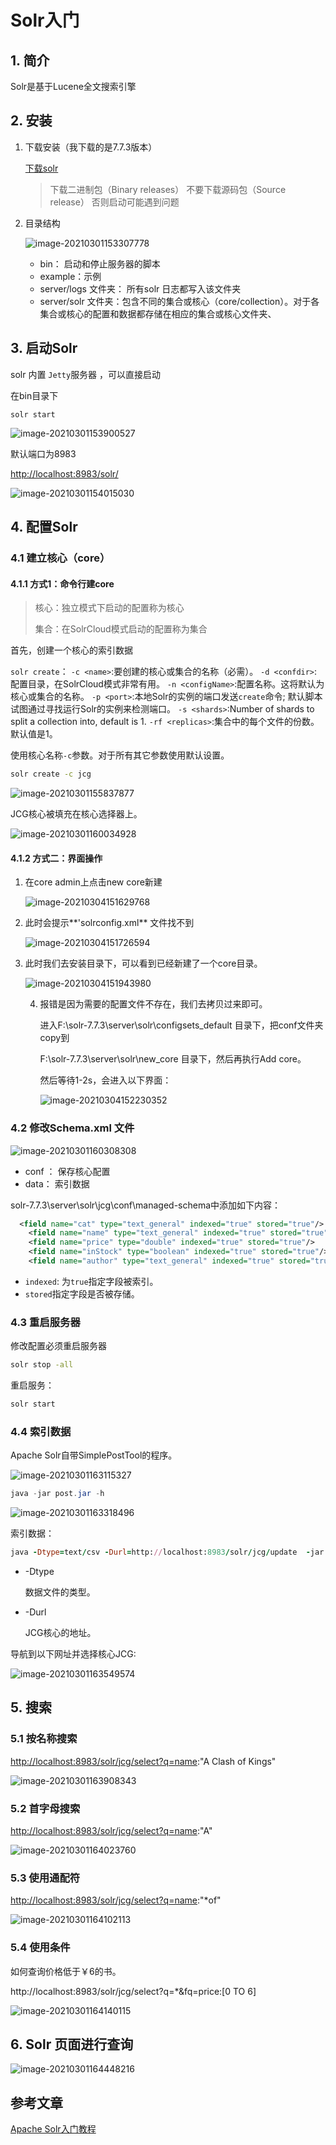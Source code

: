 #  Solr入门

## 1. 简介

 Solr是基于Lucene全文搜索引擎

## 2. 安装

1. 下载安装（我下载的是7.7.3版本）

   [下载solr](https://lucene.apache.org/solr/downloads.html)

   >下载二进制包（Binary releases） 不要下载源码包（Source release） 否则启动可能遇到问题

2. 目录结构

   ![image-20210301153307778](https://abelsun-1256449468.cos.ap-beijing.myqcloud.com/image/image-20210301153307778.png)

   - bin： 启动和停止服务器的脚本
   - example：示例
   - server/logs 文件夹： 所有solr 日志都写入该文件夹
   - server/solr 文件夹：包含不同的集合或核心（core/collection）。对于各集合或核心的配置和数据都存储在相应的集合或核心文件夹、

## 3. 启动Solr

solr 内置 `Jetty`服务器 ，可以直接启动

在bin目录下

```
solr start
```

![image-20210301153900527](https://abelsun-1256449468.cos.ap-beijing.myqcloud.com/image/image-20210301153900527.png)

默认端口为8983

[http://localhost:8983/solr/](http://localhost:8983/solr/)

![image-20210301154015030](https://abelsun-1256449468.cos.ap-beijing.myqcloud.com/image/image-20210301154015030.png)

## 4. 配置Solr

### 4.1 建立核心（core）

#### 4.1.1 方式1：命令行建core

>核心：独立模式下启动的配置称为核心
>
>集合：在SolrCloud模式启动的配置称为集合

首先，创建一个核心的索引数据

`solr create`：
 `-c <name>`:要创建的核心或集合的名称（必需）。
 `-d <confdir>`:配置目录，在SolrCloud模式非常有用。
 `-n <configName>`:配置名称。这将默认为核心或集合的名称。
 `-p <port>`:本地Solr的实例的端口发送`create`命令; 默认脚本试图通过寻找运行Solr的实例来检测端口。
 `-s <shards>`:Number of shards to split a collection into, default is 1.
 `-rf <replicas>`:集合中的每个文件的份数。默认值是1。

使用核心名称`-c`参数。对于所有其它参数使用默认设置。

```sh
solr create -c jcg
```

![image-20210301155837877](https://abelsun-1256449468.cos.ap-beijing.myqcloud.com/image/image-20210301155837877.png)

JCG核心被填充在核心选择器上。

![image-20210301160034928](https://abelsun-1256449468.cos.ap-beijing.myqcloud.com/image/image-20210301160034928.png)

#### 4.1.2 方式二：界面操作

1. 在core admin上点击new core新建

   ![image-20210304151629768](https://abelsun-1256449468.cos.ap-beijing.myqcloud.com/image/image-20210304151629768.png)

2. 此时会提示**'solrconfig.xml** 文件找不到

   ![image-20210304151726594](https://abelsun-1256449468.cos.ap-beijing.myqcloud.com/image/image-20210304151726594.png)

3. 此时我们去安装目录下，可以看到已经新建了一个core目录。

   ![image-20210304151943980](https://abelsun-1256449468.cos.ap-beijing.myqcloud.com/image/image-20210304151943980.png)

   4. 报错是因为需要的配置文件不存在，我们去拷贝过来即可。

      进入F:\solr-7.7.3\server\solr\configsets\_default 目录下，把conf文件夹copy到

      F:\solr-7.7.3\server\solr\new_core 目录下，然后再执行Add core。

      然后等待1-2s，会进入以下界面：

      ![image-20210304152230352](https://abelsun-1256449468.cos.ap-beijing.myqcloud.com/image/image-20210304152230352.png)

### 4.2 修改Schema.xml 文件

![image-20210301160308308](https://abelsun-1256449468.cos.ap-beijing.myqcloud.com/image/image-20210301160308308.png)

- conf ： 保存核心配置
- data： 索引数据

solr-7.7.3\server\solr\jcg\conf\managed-schema中添加如下内容：

```xml
  <field name="cat" type="text_general" indexed="true" stored="true"/>
    <field name="name" type="text_general" indexed="true" stored="true"/>
    <field name="price" type="double" indexed="true" stored="true"/>
    <field name="inStock" type="boolean" indexed="true" stored="true"/>
    <field name="author" type="text_general" indexed="true" stored="true"/> 
```

- `indexed`: 为`true`指定字段被索引。
- `stored`指定字段是否被存储。

### 4.3 重启服务器

修改配置必须重启服务器

```sh
solr stop -all
```

重启服务：

```sh
solr start
```

### 4.4 索引数据

Apache Solr自带SimplePostTool的程序。

![image-20210301163115327](https://abelsun-1256449468.cos.ap-beijing.myqcloud.com/image/image-20210301163115327.png)

```java
java -jar post.jar -h
```

![image-20210301163318496](https://abelsun-1256449468.cos.ap-beijing.myqcloud.com/image/image-20210301163318496.png)

 索引数据：

```ruby
java -Dtype=text/csv -Durl=http://localhost:8983/solr/jcg/update  -jar post.jar   books.csv
```

- -Dtype

    数据文件的类型。

- -Durl 

   JCG核心的地址。

导航到以下网址并选择核心JCG:

![image-20210301163549574](https://abelsun-1256449468.cos.ap-beijing.myqcloud.com/image/image-20210301163549574.png)

## 5. 搜索

### 5.1 按名称搜索

[http://localhost:8983/solr/jcg/select?q=name](https://link.jianshu.com/?t=http://localhost:8983/solr/jcg/select?q=name):"A Clash of Kings"



![image-20210301163908343](https://abelsun-1256449468.cos.ap-beijing.myqcloud.com/image/image-20210301163908343.png)

### 5.2 首字母搜索

[http://localhost:8983/solr/jcg/select?q=name](https://link.jianshu.com/?t=http://localhost:8983/solr/jcg/select?q=name):"A"

![image-20210301164023760](https://abelsun-1256449468.cos.ap-beijing.myqcloud.com/image/image-20210301164023760.png)

### 5.3 使用通配符

[http://localhost:8983/solr/jcg/select?q=name](https://link.jianshu.com/?t=http://localhost:8983/solr/jcg/select?q=name):"*of"

![image-20210301164102113](https://abelsun-1256449468.cos.ap-beijing.myqcloud.com/image/image-20210301164102113.png)

### 5.4 使用条件

如何查询价格低于￥6的书。

http://localhost:8983/solr/jcg/select?q=*&fq=price:[0 TO 6]

![image-20210301164140115](https://abelsun-1256449468.cos.ap-beijing.myqcloud.com/image/image-20210301164140115.png)

## 6. Solr 页面进行查询

![image-20210301164448216](https://abelsun-1256449468.cos.ap-beijing.myqcloud.com/image/image-20210301164448216.png)

## 参考文章

[Apache Solr入门教程](https://www.jianshu.com/p/1b725a783d50)
